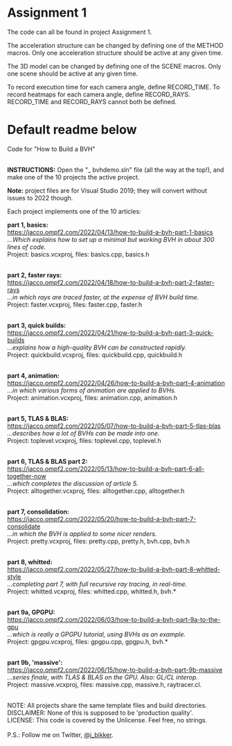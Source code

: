 # Assignment 1
The code can all be found in project Assignment 1.

The acceleration structure can be changed by defining one of the METHOD macros.
Only one acceleration structure should be active at any given time.

The 3D model can be changed by defining one of the SCENE macros.
Only one scene should be active at any given time.


To record execution time for each camera angle, define RECORD_TIME.
To record heatmaps for each camera angle, define RECORD_RAYS.
RECORD_TIME and RECORD_RAYS cannot both be defined.

# Default readme below

Code for "How to Build a BVH"<br><br>

<b>INSTRUCTIONS:</b> Open the "_ bvhdemo.sln" file (all the way at the top!), and make one of the 10 projects the active project. 

<b>Note:</b> project files are for Visual Studio 2019; they will convert without issues to 2022 though.

Each project implements one of the 10 articles:

<b>part 1, basics:</b><br>
https://jacco.ompf2.com/2022/04/13/how-to-build-a-bvh-part-1-basics<br>
<i>...Which explains how to set up a minimal but working BVH in about 300 lines of code.</i><br>
Project: basics.vcxproj, files: basics.cpp, basics.h<br><br>

<b>part 2, faster rays:</b><br>
https://jacco.ompf2.com/2022/04/18/how-to-build-a-bvh-part-2-faster-rays<br>
<i>...in which rays are traced faster, at the expense of BVH build time.</i><br>
Project: faster.vcxproj, files: faster.cpp, faster.h<br><br>

<b>part 3, quick builds:</b><br>
https://jacco.ompf2.com/2022/04/21/how-to-build-a-bvh-part-3-quick-builds<br>
<i>...explains how a high-quality BVH can be constructed rapidly.</i><br>
Project: quickbuild.vcxproj, files: quickbuild.cpp, quickbuild.h<br><br>

<b>part 4, animation:</b><br>
https://jacco.ompf2.com/2022/04/26/how-to-build-a-bvh-part-4-animation<br>
<i>...in which various forms of animation are applied to BVHs.</i><br>
Project: animation.vcxproj, files: animation.cpp, animation.h<br><br>

<b>part 5, TLAS & BLAS:</b><br>
https://jacco.ompf2.com/2022/05/07/how-to-build-a-bvh-part-5-tlas-blas<br>
<i>...describes how a lot of BVHs can be made into one.</i><br>
Project: toplevel.vcxproj, files: toplevel.cpp, toplevel.h<br><br>

<b>part 6, TLAS & BLAS part 2:</b><br>
https://jacco.ompf2.com/2022/05/13/how-to-build-a-bvh-part-6-all-together-now<br>
<i>...which completes the discussion of article 5.</i><br>
Project: alltogether.vcxproj, files: alltogether.cpp, alltogether.h<br><br>

<b>part 7, consolidation:</b><br>
https://jacco.ompf2.com/2022/05/20/how-to-build-a-bvh-part-7-consolidate<br>
<i>...in which the BVH is applied to some nicer renders.</i><br>
Project: pretty.vcxproj, files: pretty.cpp, pretty.h, bvh.cpp, bvh.h<br><br>

<b>part 8, whitted:</b><br>
https://jacco.ompf2.com/2022/05/27/how-to-build-a-bvh-part-8-whitted-style<br>
<i>...completing part 7, with full recursive ray tracing, in real-time.</i><br>
Project: whitted.vcxproj, files: whitted.cpp, whitted.h, bvh.*<br><br>

<b>part 9a, GPGPU:</b><br>
https://jacco.ompf2.com/2022/06/03/how-to-build-a-bvh-part-9a-to-the-gpu<br>
<i>...which is really a GPGPU tutorial, using BVHs as an example.</i><br>
Project: gpgpu.vcxproj, files: gpgpu.cpp, gpgpu.h, bvh.*<br><br>

<b>part 9b, 'massive':</b><br>
https://jacco.ompf2.com/2022/06/15/how-to-build-a-bvh-part-9b-massive<br>
<i>...series finale, with TLAS & BLAS on the GPU. Also: GL/CL interop.</i><br>
Project: massive.vcxproj, files: massive.cpp, massive.h, raytracer.cl.<br><br>

NOTE: All projects share the same template files and build directories.<br>
DISCLAIMER: None of this is supposed to be 'production quality'.<br>
LICENSE: This code is covered by the Unlicense. Feel free, no strings.<br><br>
P.S.: Follow me on Twitter, <a href="https://twitter.com/j_bikker">@j_bikker</a>.

